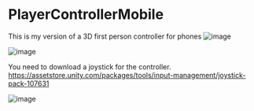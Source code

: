 # PlayerControllerMobile
This is my version of a 3D first person controller for phones
![image](https://user-images.githubusercontent.com/114677727/193647714-c2635dc0-686a-43ea-9e94-0b469be3b5ad.png)

![image](https://user-images.githubusercontent.com/114677727/193648643-45548808-33df-4be8-97b6-c29623c0f84f.png)

You need to download a joystick for the controller.
https://assetstore.unity.com/packages/tools/input-management/joystick-pack-107631

![image](https://user-images.githubusercontent.com/114677727/193648028-43aa5d17-d15e-49e0-898a-cb4564c8a1cb.png)

